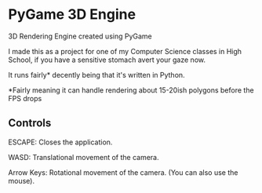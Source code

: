 # PyGame 3D Engine
3D Rendering Engine created using PyGame

I made this as a project for one of my Computer Science classes in High School, if you have a sensitive stomach avert your gaze now.

It runs fairly* decently being that it's written in Python.

*Fairly meaning it can handle rendering about 15-20ish polygons before the FPS drops

## Controls
ESCAPE: Closes the application.  

WASD: Translational movement of the camera.  

Arrow Keys: Rotational movement of the camera. (You can also use the mouse). 
